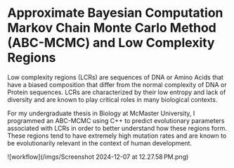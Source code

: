 # Approximate Bayesian Computation Markov Chain Monte Carlo Method (ABC-MCMC) and Low Complexity Regions

Low complexity regions (LCRs) are sequences of DNA or Amino Acids that have a biased composition that differ from the normal complexity of DNA or Protein sequences. LCRs are characterized by their low entropy and lack of diversity and are known to play critical roles in many biological contexts.

For my undergraduate thesis in Biology at McMaster University, I programmed an ABC-MCMC using C++ to predict evolutionary parameters associated with LCRs in order to better understand how these regions form. These regions tend to have extremely high mutation rates and are known to be evolutionarily relevant in the context of human development.

![workflow](/imgs/Screenshot 2024-12-07 at 12.27.58 PM.png)
